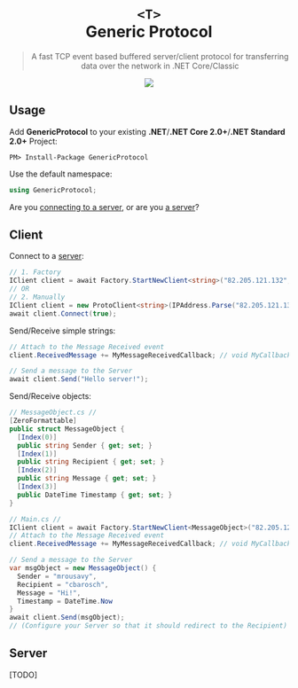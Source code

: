<p align="center">
  <h1 align="center">
    <code class="rich-diff-level-one">&lt;T&gt;</code>
    <br/>
    Generic Protocol
  </h1>

  <blockquote align="center">A fast TCP event based buffered server/client protocol for transferring data over the network in .NET Core/Classic</blockquote>

  <p align="center">
    <a href="https://ci.appveyor.com/project/mrousavy/genericprotocol">
      <img src="https://ci.appveyor.com/api/projects/status/vlgt97f4bpgci6pj?svg=true">
    </a>
  </p>
<p/>

## Usage
Add **GenericProtocol** to your existing **.NET**/**.NET Core 2.0+**/**.NET Standard 2.0+** Project:
```
PM> Install-Package GenericProtocol
```

Use the default namespace:
```csharp
using GenericProtocol;
```

Are you [connecting to a server](#client), or are you [a server](#server)?


## Client
Connect to a [server](#server):
```csharp
// 1. Factory
IClient client = await Factory.StartNewClient<string>("82.205.121.132", 1024, true);
// OR
// 2. Manually
IClient client = new ProtoClient<string>(IPAddress.Parse("82.205.121.132"), 1024)
await client.Connect(true);
```

Send/Receive simple strings:
```csharp
// Attach to the Message Received event
client.ReceivedMessage += MyMessageReceivedCallback; // void MyCallback(string)

// Send a message to the Server
await client.Send("Hello server!");
```

Send/Receive objects:
```csharp
// MessageObject.cs //
[ZeroFormattable]
public struct MessageObject {
  [Index(0)]
  public string Sender { get; set; }
  [Index(1)]
  public string Recipient { get; set; }
  [Index(2)]
  public string Message { get; set; }
  [Index(3)]
  public DateTime Timestamp { get; set; }
}

// Main.cs //
IClient client = await Factory.StartNewClient<MessageObject>("82.205.121.132", 1024);
// Attach to the Message Received event
client.ReceivedMessage += MyMessageReceivedCallback; // void MyCallback(MessageObject)

// Send a message to the Server
var msgObject = new MessageObject() {
  Sender = "mrousavy",
  Recipient = "cbarosch",
  Message = "Hi!",
  Timestamp = DateTime.Now
}
await client.Send(msgObject);
// (Configure your Server so that it should redirect to the Recipient)
```

## Server
[TODO]
